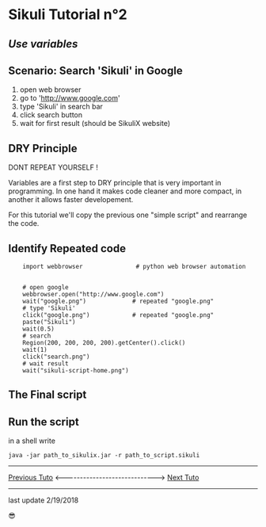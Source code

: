 
Sikuli Tutorial n°2
===================

*Use variables*
------------------------------------

Scenario: Search 'Sikuli' in Google
-------------------------

1. open web browser
2. go to 'http://www.google.com'
3. type 'Sikuli' in search bar
4. click search button
5. wait for first result (should be SikuliX website)

DRY Principle
-------------

DONT REPEAT YOURSELF !

Variables are a first step to DRY principle that is very important in programming.
In one hand it makes code cleaner and more compact, in another it allows faster developement.

For this tutorial we'll copy the previous one "simple script" and rearrange the code.

Identify Repeated code
----------------------

		import webbrowser               # python web browser automation


		# open google
		webbrowser.open("http://www.google.com")
		wait("google.png")             # repeated "google.png"
		# type 'Sikuli'
		click("google.png")            # repeated "google.png"
		paste("Sikuli")
		wait(0.5)
		# search
		Region(200, 200, 200, 200).getCenter().click()
		wait(1)
		click("search.png")
		# wait result
		wait("sikuli-script-home.png")

The Final script
----------------


Run the script
--------------

in a shell write

	java -jar path_to_sikulix.jar -r path_to_script.sikuli


___


[Previous Tuto]() <-----------------------------> [Next Tuto]()

___


last update 2/19/2018

:sunglasses:
